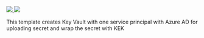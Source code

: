 <a href="https://portal.azure.com/#create/Microsoft.Template/uri/https%3A%2F%2Fraw.githubusercontent.com%2Fhyperionian%2FARM-Templates%2Fmaster%2Fdns-kv%2Ftemplate.json" target="_blank">
    <img src="http://azuredeploy.net/deploybutton.png"/>
</a>
<a href="http://armviz.io/#/?load=https%3A%2F%2Fraw.githubusercontent.com%2Fhyperionian%2FARM-Templates%2Fmaster%2Fdns-kv%2Ftemplate.json" target="_blank">
    <img src="http://armviz.io/visualizebutton.png"/>
</a>

This template creates Key Vault with one service principal with Azure AD for uploading secret and wrap the secret with KEK